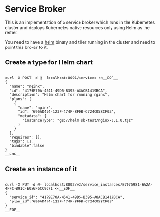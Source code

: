 # Service Broker

This is an implementation of a service broker which runs in the Kubernetes
cluster and deploys Kubernetes native resources only using Helm as the reifier.

You need to have a [helm](https://github.com/k8s.io/helm) binary and tiller
running in the cluster and need to point this broker to it.

## Create a type for Helm chart

```shell

curl -X POST -d @- localhost:8001/services <<__EOF__
{
  "name": "nginx",
  "id": "4179E70A-4641-49D5-B395-A8ACB1419BCA",
  "description": "Helm chart for running nginx",
  "plans": [
    {
      "name": "nginx",
      "id": "696AD474-123F-474F-8FDB-C724C058CF03",
      "metadata": {
        "instanceType": "gs://helm-sb-test/nginx-0.1.0.tgz"
      }
    }
  ],
  "requires": [],
  "tags": [],
  "bindable":false
}
__EOF__

```


## Create an instance of it

```shell

curl -X PUT -d @- localhost:8002/v2/service_instances/E7075981-6A2A-4FFC-B91C-E056F6CC9671 <<__EOF__
{
  "service_id": "4179E70A-4641-49D5-B395-A8ACB1419BCA",
  "plan_id":"696AD474-123F-474F-8FDB-C724C058CF03"
}
__EOF__

```
